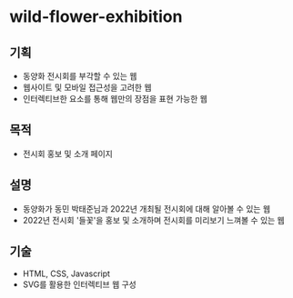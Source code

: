 # wild-flower-exhibition

## 기획
- 동양화 전시회를 부각할 수 있는 웹
- 웹사이트 및 모바일 접근성을 고려한 웹
- 인터렉티브한 요소를 통해 웹만의 장점을 표현 가능한 웹

## 목적
- 전시회 홍보 및 소개 페이지

## 설명
- 동양화가 동민 박태준님과 2022년 개최될 전시회에 대해 알아볼 수 있는 웹
- 2022년 전시회 '들꽃'을 홍보 및 소개하며 전시회를 미리보기 느껴볼 수 있는 웹

## 기술
- HTML, CSS, Javascript
- SVG를 활용한 인터렉티브 웹 구성
